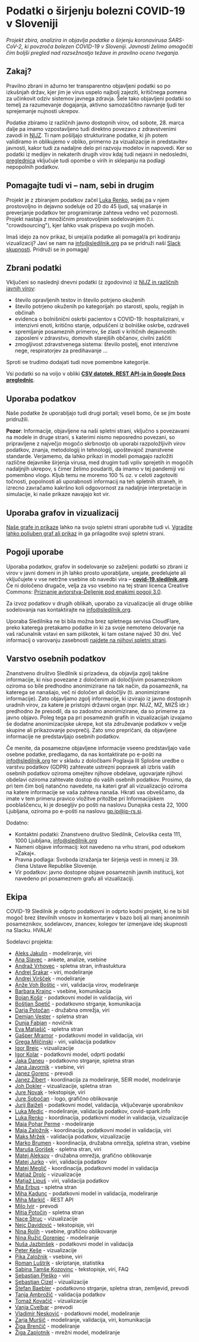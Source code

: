 # Podatki o širjenju bolezni COVID-19 v Sloveniji

*Projekt zbira, analizira in objavlja podatke o širjenju koronavirusa SARS-CoV-2, ki povzroča bolezen COVID-19 v Sloveniji. Javnosti želimo omogočiti čim boljši pregled nad razsežnostjo težave in pravilno oceno tveganja.*

## Zakaj?

Pravilno zbrani in ažurno ter transparentno objavljeni podatki so po izkušnjah držav, kjer jim je virus uspelo najbolj zajeziti, kritičnega pomena za učinkovit odziv sistemov javnega zdravja. Šele tako objavljeni podatki so temelj za razumevanje dogajanja, aktivno samozaščitno ravnanje ljudi ter sprejemanje nujnosti ukrepov.

Podatke zbiramo iz različnih javno dostopnih virov, od sobote, 28. marca dalje pa imamo vzpostavljeno tudi direktno povezavo z zdravstvenimi zavodi in [NIJZ](https://www.nijz.si/). Ti nam pošiljajo strukturirane podatke, ki jih potem validiramo in oblikujemo v obliko, primerno za vizualizacije in  predstavitev javnosti, kakor tudi za nadaljne delo pri razvoju modelov in napovedi. Ker so podatki iz medijev in nekaterih drugih virov kdaj tudi nejasni in nedosledni, [preglednica](https://tinyurl.com/sledilnik-gdocs) vključuje tudi opombe o virih in sklepanju na podlagi nepopolnih podatkov.

## Pomagajte tudi vi – nam, sebi in drugim

Projekt je z zbiranjem podatkov začel [Luka Renko](https://twitter.com/LukaRenko), sedaj pa v njem prostovoljno in dejavno sodeluje od 20 do 45 ljudi, saj vnašanje in preverjanje podatkov ter programiranje zahteva vedno več pozornosti. Projekt nastaja z množičnim prostovoljnim sodelovanjem (t.i. "crowdsourcing"), kjer lahko vsak prispeva po svojih močeh.

Imaš idejo za nov prikaz, bi urejal/a podatke ali pomagal/a pri kodiranju vizualizacij? Javi se nam na [info@sledilnik.org](mailto:info@sledilnik.org) pa se pridruži naši [Slack skupnosti](https://sledilnik.slack.com). Pridruži se in pomagaj!


## Zbrani podatki

Vključeni so naslednji dnevni podatki (z zgodovino) iz [NIJZ in različnih javnih virov](/sl/data):

- število opravljenih testov in število potrjeno okuženih
- število potrjeno okuženih po kategorijah: po starosti, spolu, regijah in občinah
- evidenca o bolnišnični oskrbi pacientov s COVID-19: hospitalizirani, v intenzivni enoti, kritično stanje, odpuščeni iz bolniške oskrbe, ozdraveli
- spremljanje posameznih primerov, še zlasti v kritičnih dejavnostih: zaposleni v zdravstvu, domovih starejših občanov, civilni zaščiti
- zmogljivost zdravstvenega sistema: število postelj, enot intenzivne nege, respiratorjev za predihavanje ...

Sproti se trudimo dodajati tudi nove pomembne kategorije.

Vsi podatki so na voljo v obliki [**CSV datotek, REST API-ja in Google Docs preglednic**](/sl/data).


## Uporaba podatkov

Naše podatke že uporabljajo tudi drugi portali; veseli bomo, če se jim boste pridružili.

**Pozor**: Informacije, objavljene na naši spletni strani, vključno s povezavami na modele in druge strani, s katerimi nismo neposredno povezani, so pripravljene z največjo mogočo skrbnostjo ob uporabi razpoložljivih virov podatkov, znanja, metodologij in tehnologij, upoštevajoč znanstvene standarde.
Verjamemo, da lahko prikazi in modeli pomagajo razložiti različne dejavnike širjenja virusa, med drugim tudi vpliv sprejetih in mogočih nadaljnjih ukrepov, s čimer želimo poudariti, da imamo v tej pandemiji vsi pomembno vlogo.
 Kljub temu ne moremo 100 % oz. v celoti zagotoviti točnosti, popolnosti ali uporabnosti informacij na teh spletnih straneh, in izrecno zavračamo kakršno koli odgovornost za nadaljnje interpretacije in simulacije, ki naše prikaze navajajo kot vir.


## Uporaba grafov in vizualizacij

[Naše grafe in prikaze](/sl/stats) lahko na svojo spletni strani uporabite tudi vi. [Vgradite lahko poljuben graf ali prikaz](/sl/embed) in ga prilagodite svoji spletni strani.


## Pogoji uporabe

Uporaba podatkov, grafov in sodelovanje so zaželjeni: podatki so zbrani iz virov v javni domeni in jih lahko prosto uporabljate, urejate, predelujete ali vključujete v vse netržne vsebine ob navedbi vira – [**covid-19.sledilnik.org**](https://covid-19.sledilnik.org/). Če ni določeno drugače, velja za vso vsebino na tej strani licenca Creative Commons: [Priznanje avtorstva-Deljenje pod enakimi pogoji 3.0](https://creativecommons.org/licenses/by-sa/3.0/deed.sl).

Za izvoz podatkov v drugih oblikah, uporabo za vizualizacije ali druge oblike sodelovanja nas kontaktirajte na info@sledilnik.org.

Uporaba Sledilnika ne bi bila možna brez spletnega servisa CloudFlare, preko katerega pretakamo podatke in ki za svoje nemoteno delovanje na vaš računalnik vstavi en sam piškotek, ki tam ostane največ 30 dni. Več informacij o varovanju zasebnosti [najdete na njihovi spletni strani](https://support.cloudflare.com/hc/en-us/articles/200170156-Understanding-the-Cloudflare-Cookies).

## Varstvo osebnih podatkov
Znanstveno društvo Sledilnik si prizadeva, da objavlja zgolj takšne informacije, ki niso povezane z določenim ali določljivim posameznikom oziroma so bile predhodno anonimizirane na tak način, da posameznik, na katerega se nanašajo, več ni določen ali določljiv (ti. anonimizirane informacije). Zato objavljamo zgolj informacije, ki izvirajo iz javno dostopnih uradnih virov, za katere je pristojni državni organ (npr. NIJZ, MZ, MIZŠ idr.) predhodno že presodil, da so zadostno anonimizirane, da so primerne za javno objavo. Poleg tega pa pri posameznih grafih in vizualizacijah izvajamo še dodatne anonimizacijske ukrepe, kot sta združevanje podatkov v večje skupine ali prikazovanje povprečij. Zato smo prepričani, da objavljene informacije ne predstavljajo osebnih podatkov.

Če menite, da posamezne objavljene informacije vseeno predstavljajo vaše osebne podatke, predlagamo, da nas kontaktirate po e-pošti na info@sledilnik.org ter v skladu z določbami Poglavja III Splošne uredbe o varstvu podatkov (GDPR) zahtevate ustrezni popravek ali izbris vaših osebnih podatkov oziroma omejitev njihove obdelave, ugovarjate njihovi obdelavi oziroma zahtevate dostop do vaših osebnih podatkov. Prosimo, da pri tem čim bolj natančno navedete, na kateri graf ali vizualizacijo oziroma na katere informacije se vaša zahteva nanaša. Hkrati vas obveščamo, da imate v tem primeru pravico vložitve pritožbe pri Informacijskem pooblaščencu, ki je dosegljiv po pošti na naslovu Dunajska cesta 22, 1000 Ljubljana, oziroma po e-pošti na naslovu gp.ip@ip-rs.si.

Dodatno:
- Kontaktni podatki: Znanstveno društvo Sledilnik, Celovška cesta 111, 1000 Ljubljana, info@sledilnik.org
- Nameni objave informacij: kot navedeno na vrhu strani, pod odsekom »Zakaj«.
- Pravna podlaga: Svoboda izražanja ter širjenja vesti in mnenj iz 39. člena Ustave Republike Slovenije.
- Vir podatkov: javno dostopne objave posameznih javnih institucij, kot navedeno pri posameznem grafu ali vizualizaciji.

## Ekipa

COVID-19 Sledilnik je odprto podatkovni in odprto kodni projekt, ki ne bi bil mogoč brez številnih vnosov in komentarjev v bazo bolj ali manj anonimnih posameznikov, sodelavcev, znancev, kolegov ter izmenjave idej skupnosti na Slacku. HVALA!

Sodelavci projekta:

-   [Aleks Jakulin](https://twitter.com/aleksj) - modeliranje, viri
-   [Ana Slavec](https://twitter.com/aslavec) - ankete, analize, vsebine
-   [Andraž Vrhovec](https://github.com/overlordtm) - spletna stran, infrastuktura
-   [Andrej Srakar](http://www.ier.si/) - viri, modeliranje
-   [Andrej Viršček](https://udomacenastatistika.wordpress.com/author/vandrej/) - modeliranje
-   [Anže Voh Boštic](https://podcrto.si/author/anze/) - viri, validacija virov, modeliranje
-   [Barbara Krajnc](https://twitter.com/bakrajnc) - vsebine, komunikacija
-   [Bojan Košir](https://twitter.com/BojanKosir) - podatkovni model in validacija, viri
-   [Boštjan Špetič](https://www.igzebedze.com/) - podatkovno strganje, komunikacija
-   [Darja Potočan](http://www.marsowci.net/) - družabna omrežja, viri
-   [Demjan Vester](https://github.com/VesterDe) - spletna stran
-   [Dunja Fabjan](https://twitter.com/denebdulfim) - novičnik
-   [Eva Matjašič](https://github.com/Blonduos/) - spletna stran
-   [Gašper Mramor](https://www.linkedin.com/in/gaspermramor) - podatkovni model in validacija, viri
-   [Grega Milčinski](https://www.linkedin.com/in/gregamilcinski/) - viri, validacija podatkov
-   [Igor Brejc](https://twitter.com/breki74) - vizualizacije
-   [Igor Kolar](https://twitter.com/igorkolar) - podatkovni model, odprti podatki
-   [Jaka Daneu](https://github.com/jalezi) -  podatkovno strganje, spletna stran
-   [Jana Javornik](https://twitter.com/JanaSvenska) - vsebine, viri
-   [Janez Gorenc](https://si.linkedin.com/in/janez-gorenc-03415868) - prevodi
-   [Janez Žibert](https://pacs.zf.uni-lj.si/janez-zibert/) - koordinacija za modeliranje, SEIR model, modeliranje
-   [Joh Dokler](https://github.com/joahim) - vizualizacije, spletna stran
-   [Jure Novak](http://jurenovak.org/) - tekstopisje, viri
-   [Jure Sobočan](https://www.linkedin.com/in/juresobocan) - logo, grafično oblikovanje
-   [Jurij Bajželj](https://www.linkedin.com/in/bajzelj) - podatkovni model, validacija, vključevanje uporabnikov
-   [Luka Medic](https://www.facebook.com/luka.medic.79) - modeliranje, validacija podatkov, covid-spark.info
-   [Luka Renko](https://twitter.com/lukarenko) - koordinacija, podatkovni model in validacija, vizualizacije
-   [Maja Pohar Perme](http://ibmi.mf.uni-lj.si/sl/o-ibmi/osebje) - modeliranje
-   [Maja Založnik](https://www.linkedin.com/in/maja-zalo%C5%BEnik-26034a84) - koordinacija, podatkovni model in validacija, viri
-   [Maks Mržek](https://www.linkedin.com/in/maks-mr%C5%BEek-98798066/) - validacija podatkov, vizualizacije
-   [Marko Brumen](https://twitter.com/multikultivator) - koordinacija, družabna omrežja, spletna stran, vsebine
-   [Maruša Gorišek](https://www.linkedin.com/in/marusagorisek/) - spletna stran, viri
-   [Matej Aleksov](https://www.linkedin.com/in/matej-aleksov/) - družabna omrežja, grafično oblikovanje
-   [Matej Jurko](https://www.linkedin.com/in/matejjurko/) - viri, validacija podatkov
-   [Matej Meglič](https://www.linkedin.com/in/matejmeglic/) - koordinacija, podatkovni model in validacija
-   [Matjaž Drolc](https://twitter.com/MatjazDrolc/) - vizualizacije
-   [Matjaž Lipuš](https://twitter.com/MatjazL) - viri, validacija podatkov
-   [Mia Erbus](https://github.com/miaerbus) - spletna stran
-   [Miha Kadunc](https://twitter.com/miha_kadunc) - podatkovni model in validacija, modeliranje
-   [Miha Markič](https://twitter.com/MihaMarkic) - REST API
-   [Milo Ivir](https://hosted.weblate.org/user/milotype/) - prevodi
-   [Mitja Potočin](https://github.com/mitjapotocin) - spletna stran
-   [Nace Štruc](https://www.nace.si/) - vizualizacije
-   [Nejc Davidović](https://twitter.com/NejcDavidovic) - tekstopisje, viri
-   [Nina Rolih](https://www.facebook.com/tanoranina) - vsebine, grafično oblikovanje
-   [Nina Ružić Gorenjec](https://ibmi.mf.uni-lj.si/sl/o-ibmi/osebje) - modeliranje
-   [Nuša Jazbinšek]() - podatkovni model in validacija
-   [Peter Keše](https://twitter.com/pkese/) - vizualizacije
-   [Pika Založnik]() - vsebine, viri
-   [Roman Luštrik](https://www.linkedin.com/in/roman-lu%C5%A1trik-5a6586ab) - skriptanje, statistika
-   [Sabina Tamše Kozovinc](https://www.linkedin.com/in/sabina-tamse-copywriter/) - tekstopisje, viri, FAQ
-   [Sebastian Pleško](https://twitter.com/seba1337) - viri
-   [Sebastjan Cizel](https://sebastjancizel.github.io) - vizualizacije
-   [Štefan Baebler](https://www.linkedin.com/in/stefanbaebler/) - podatkovno strganje, spletna stran, zemljevid, prevodi
-   [Tanja Ambrožič]() - validacija podatkov
-   [Tomaž Kovačič](https://www.linkedin.com/in/tomazkovacic) - vizualizacije
-   [Vanja Cvelbar](https://github.com/b100w11) - prevodi
-   [Vladimir Nesković](https://www.linkedin.com/in/k35m4/) - podatkovni model, modeliranje
-   [Zarja Muršič](https://twitter.com/piskotk) - modeliranje, validacija, viri, komunikacija
-   [Žiga Brenčič](https://zigabrencic.com) - modeliranje
-   [Žiga Zaplotnik](https://twitter.com/ZaplotnikZiga) - mrežni model, modeliranje
